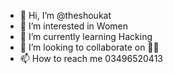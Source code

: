 - 👋 Hi, I’m @theshoukat
- 👀 I’m interested in Women 
- 🌱 I’m currently learning Hacking
- 💞️ I’m looking to collaborate on 😬😬
- 📫 How to reach me 03496520413

<!---
theshoukat/theshoukat is a ✨ special ✨ repository because its `README.md` (this file) appears on your GitHub profile.
You can click the Preview link to take a look at your changes.
--->
